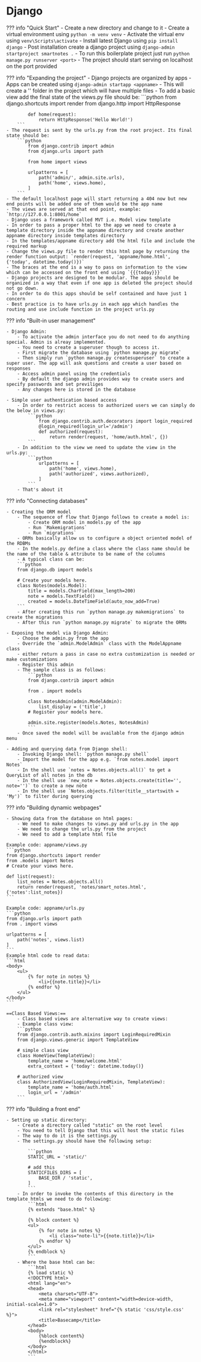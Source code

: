 # Django


??? info "Quick Start"
    - Create a new directory and change to it
    - Create a virtual environment using `python -m venv venv`
    - Activate the virtual env using `venv\Scripts\activate`
    - Install latest Django using `pip install django`
    - Post installation create a django project using `django-admin startproject smartnotes .`
    - To run this boilerplate project just run `python manage.py runserver <port>`
    - The project should start serving on localhost on the port provided

??? info "Expanding the project"
    - Django projects are organized by apps
    - Apps can be created using `django-admin startapp <appname>`
    - This will create a '<appname>' folder in the project which will have multiple files
    - To add a basic view add the final state of the views.py file should be:
        ```python
            from django.shortcuts import render
            from django.http import HttpResponse

            def home(request):
                return HttpResponse('Hello World!')
        ```
    - The request is sent by the urls.py from the root project. Its final state should be:
        ```python
            from django.contrib import admin
            from django.urls import path

            from home import views

            urlpatterns = [
                path('admin/', admin.site.urls),
                path('home', views.home),
            ]
        ```
    - The default localhost page will start returning a 404 now but new end points will be added one of them would be the app name
    - The views are served at that end point, example: `http://127.0.0.1:8001/home`
    - Django uses a framework called MVT i.e. Model view template
    - In order to pass a proper html to the app we need to create a template directory inside the appname directory and create another appname directory inside templates directory
    - In the templates/appname directory add the html file and include the required markup
    - Change the views.py file to render this html page by returning the render function output: `render(request, 'appname/home.html', {'today', datetime.today()})`
    - The braces at the end is a way to pass on information to the view which can be accessed on the front end using `{{{today}}}`
    - Django projects are designed to be modular. The apps should be organized in a way that even if one app is deleted the project should not go down.
    - In order to do this apps should be self contained and have just 1 concern
    - Best practice is to have urls.py in each app which handles the routing and use include function in the project urls.py

??? info "Built-in user management"

    - Django Admin:
        - To activate the admin interface you do not need to do anything special. Admin is alreay implemented.
        - You need to create a superuser though to access it.
        - First migrate the database using `python manage.py migrate`
        - Then simply run `python manage.py createsuperuser` to create a super user. The app will ask questions and create a user based on responses
        - Access admin panel using the credentials
        - By default the django admin provides way to create users and specify passwords and set previliges
        - Any changes here is stored in the database
    
    - Simple user authentication based access
        - In order to restrict access to authorized users we can simply do the below in views.py:
            ```python
                from django.contrib.auth.decorators import login_required
                @login_required(login_url='/admin')
                def authorized(request):
                    return render(request, 'home/auth.html', {})
            ```
        - In addition to the view we need to update the view in the urls.py:
            ```python
                urlpatterns = [
                    path('home', views.home),
                    path('authorized', views.authorized),
                ]
            ```
        - That's about it
    
??? info "Connecting databases"

    - Creating the ORM model
        - The sequence of flow that Django follows to create a model is: 
            - Create ORM model in models.py of the app
            - Run `Makemigrations`
            - Run `migrations`
        - ORMs basically allow us to configure a object oriented model of the RDBMs
        - In the models.py define a class where the class name should be the name of the table & attribute to be name of the columns
        - A typical class can be:
        ```python
        from django.db import models

        # Create your models here.
        class Notes(models.Model):
            title = models.CharField(max_length=200)
            note = models.TextField()
            created = models.DateTimeField(auto_now_add=True)
        ```
        - After creating this run `python manage.py makemigrations` to create the migrations
        - After this run `python manage.py migrate` to migrate the ORMs

    - Exposing the model via Django Admin:
        - Choose the admin.py from the app
        - Override the `admin.ModelAdmin` class with the ModelAppname class
        - either return a pass in case no extra customization is needed or make customizations
        - Register this admin 
        - The sample class is as follows:
            ```python
            from django.contrib import admin

            from . import models

            class NotesAdmin(admin.ModelAdmin):
                list_display = ('title',)
            # Register your models here.

            admin.site.register(models.Notes, NotesAdmin)
            ```
        - Once saved the model will be available from the django admin menu
    
    - Adding and querying data from Django shell:
        - Invoking Django shell: `python manage.py shell`
        - Import the model for the app e.g. `from notes.model import Notes`
        - In the shell use `notes = Notes.objects.all()` to get a QueryList of all notes in the db
        - In the shell use `new_note = Notes.objects.create(title='', note='')` to create a new note
        - In the shell use `Notes.objects.filter(title__startswith = 'My')` to filter during querying

??? info "Building dynamic webpages"

    - Showing data from the database on html pages:
        - We need to make changes to views.py and urls.py in the app
        - We need to change the urls.py from the project
        - We need to add a template html file
    
    Example code: appname/views.py
    ```python
    from django.shortcuts import render
    from .models import Notes
    # Create your views here.

    def list(request):
        list_notes = Notes.objects.all()
        return render(request, 'notes/smart_notes.html', {'notes':list_notes})
    ```

    Example code: appname/urls.py
    ```python
    from django.urls import path
    from . import views

    urlpatterns = [
        path('notes', views.list)
    ]   
    ```
    Example html code to read data:
    ```html
    <body>
        <ul>
            {% for note in notes %}
                <li>{{note.title}}</li>
            {% endfor %}
        </ul>
    </body>
    ```

    ==Class Based Views:==
        - Class based views are alternative way to create views:
        - Example class view:
        ```python
        from django.contrib.auth.mixins import LoginRequiredMixin
        from django.views.generic import TemplateView

        # simple class view
        class HomeView(TemplateView):
            template_name = 'home/welcome.html'
            extra_context = {'today': datetime.today()}

        # authorized view
        class AuthorizedView(LoginRequiredMixin, TemplateView):
            template_name = 'home/auth.html'
            login_url = '/admin'
        ```

??? info "Building a front end"

    - Setting up static directory:
        - Create a directory called "static" on the root level
        - You need to tell Django that this will host the static files
        - The way to do it is the settings.py
        - The settings.py should have the following setup:
        
            ```python
            STATIC_URL = 'static/'

            # add this
            STATICFILES_DIRS = [
                BASE_DIR / 'static',
            ]
            ```
        - In order to invoke the contents of this directory in the template htmls we need to do following:
            ```html
            {% extends "base.html" %}

            {% block content %}
            <ul>
                {% for note in notes %}
                    <li class="note-li">{{note.title}}</li>
                {% endfor %}
            </ul>
            {% endblock %}
            ```
        - Where the base html can be:
            ```html
            {% load static %}
            <!DOCTYPE html>
            <html lang="en">
            <head>
                <meta charset="UTF-8">
                <meta name="viewport" content="width=device-width, initial-scale=1.0">
                <link rel="stylesheet" href="{% static 'css/style.css' %}">
                <title>Basecamp</title>
            </head>
            <body>
                {%block content%}
                {%endblock%}
            </body>
            </html>
            ```